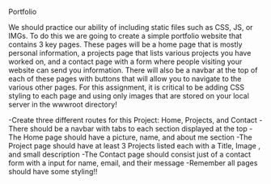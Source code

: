Portfolio

We should practice our ability of including static files such as CSS, JS, or IMGs. To do this we are going to create a simple portfolio website that contains 3 key pages. These pages will be a home page that is mostly personal information, a projects page that lists various projects you have worked on, and a contact page with a form where people visiting your website can send you information. There will also be a navbar at the top of each of these pages with buttons that will allow you to navigate to the various other pages. For this assignment, it is critical to be adding CSS styling to each page and using only images that are stored on your local server in the wwwroot directory!

-Create three different routes for this Project: Home, Projects, and Contact
-There should be a navbar with tabs to each section displayed at the top
-The Home page should have a picture, name, and about me section
-The Project page should have at least 3 Projects listed each with a Title, Image , and small description
-The Contact page should consist just of a contact form with a input for name, email, and their message
-Remember all pages should have some styling!!